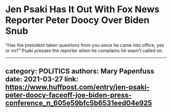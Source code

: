 # Jen Psaki Has It Out With Fox News Reporter Peter Doocy Over Biden Snub

"Has the president taken questions from you since he came into office, yes or no?” Psaki presses the reporter when he complains he wasn't called on.

---
category: POLITICS
authors: Mary Papenfuss
date: 2021-03-27
link: https://www.huffpost.com/entry/jen-psaki-peter-doocy-faceoff-joe-biden-press-conference_n_605e59bfc5b6531eed04e925
---
